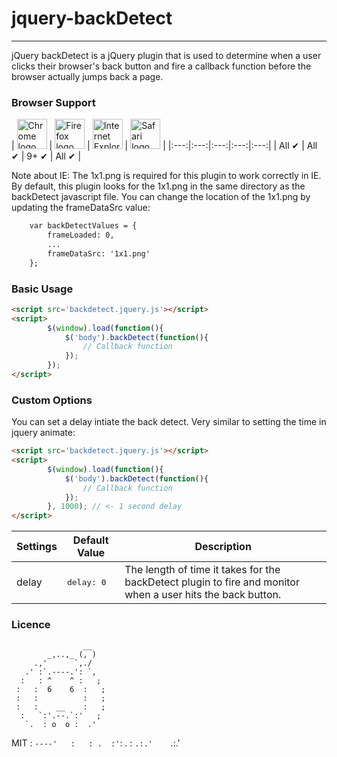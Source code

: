 # jquery-backDetect
---

jQuery backDetect is a jQuery plugin that is used to determine when a user clicks their browser's back button and fire a callback function before the browser actually jumps back a page. 

### Browser Support

| <img src="http://i.imgur.com/dJC1GUv.png" width="48px" height="48px" alt="Chrome logo"> | <img src="http://i.imgur.com/o1m5RcQ.png" width="48px" height="48px" alt="Firefox logo"> | <img src="http://i.imgur.com/8h3iz5H.png" width="48px" height="48px" alt="Internet Explorer logo"> | <img src="http://i.imgur.com/j3tgNKJ.png" width="48px" height="48px" alt="Safari logo"> |
|:---:|:---:|:---:|:---:|:---:|
| All ✔ | All ✔ | 9+ ✔ | All ✔ |

Note about IE: The 1x1.png is required for this plugin to work correctly in IE.  By default, this plugin looks for the 1x1.png in the same directory as the backDetect javascript file.  You can change the location of the 1x1.png by updating the frameDataSrc value:

``` html
	var backDetectValues = {
		frameLoaded: 0,
		...
		frameDataSrc: '1x1.png'
	};
```

### Basic Usage

``` html
<script src='backdetect.jquery.js'></script>
<script>
		$(window).load(function(){
			$('body').backDetect(function(){
				// Callback function
			});
		});
</script>
```

### Custom Options

You can set a delay intiate the back detect.  Very similar to setting the time in jquery animate:

``` html
<script src='backdetect.jquery.js'></script>
<script>
		$(window).load(function(){
			$('body').backDetect(function(){
				// Callback function
			});
		}, 1000); // <- 1 second delay
</script>
````

| Settings | Default Value | Description
| --- | --- | --- |
| delay | <pre>delay: 0</pre> |  The length of time it takes for the backDetect plugin to fire and monitor when a user hits the back button. 


### Licence 

                    __
            _,..,_ (, )
         .,'      `,./
       .' :`.----.': `,
      :   : ^    ^ :   ;
     :   :  6    6  :   ;
     :   :          :   ;
     :   :    __    :   ;
      :   `:'.--.`:'   ;
       `.  : o  o :  .'
   MIT  :   `----'   :  
        : .  :'`:  . :
        `.:.'    `.:.' 


